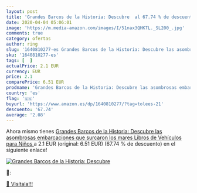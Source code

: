 ```yaml
---
layout: post
title: 'Grandes Barcos de la Historia: Descubre  al 67.74 % de descuento'
date: 2020-04-04 05:06:01
image: 'https://m.media-amazon.com/images/I/51nax3QHKTL._SL200_.jpg'
comments: true
category: ofertas
author: ring
slug: '1640810277-es Grandes Barcos de la Historia: Descubre las asombrosas...'
sku: '1640810277-es'
tags: [  ]
actualPrice: 2.1 EUR
currency: EUR
price: 2.1
comparePrice: 6.51 EUR
prodname: 'Grandes Barcos de la Historia: Descubre las asombrosas embarcaciones que surcaron los mares  Libros de Vehículos para Niños '
country: 'es'
flag: '🇪🇸'
buyurl: 'https://www.amazon.es/dp/1640810277/?tag=tolees-21'
descuento: '67.74'
average: '2.08'
---
```


Ahora mismo tienes [Grandes Barcos de la Historia: Descubre las asombrosas embarcaciones que surcaron los mares  Libros de Vehículos para Niños ](https://www.amazon.es/dp/1640810277/?tag=tolees-21) a 2.1 EUR (original: 6.51 EUR) (67.74 %  de descuento) en el siguiente enlace!

[![Grandes Barcos de la Historia: Descubre ](https://m.media-amazon.com/images/I/51nax3QHKTL._SL200_.jpg)](https://www.amazon.es/dp/1640810277/?tag=tolees-21)

🔎:


[🛒 Visítala!!!](https://www.amazon.es/dp/1640810277/?tag=tolees-21)
